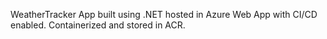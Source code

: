 WeatherTracker App built using .NET hosted in Azure Web App with CI/CD enabled.
Containerized and stored in ACR.
